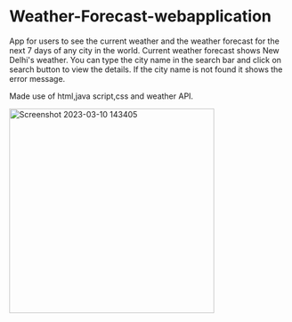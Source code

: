 # Weather-Forecast-webapplication
App for users to see the current weather and the weather forecast for the next 7 days of any city in the world.
Current weather forecast shows New Delhi's weather. You can type the city name in the search bar and click on search button to view the details. If the city name is not found it shows the error message.

Made use of  html,java script,css and weather API.

<img width="368" alt="Screenshot 2023-03-10 143405" src="https://user-images.githubusercontent.com/99140002/224273786-c9802a22-157c-459f-8342-b254ee899b4c.png">
